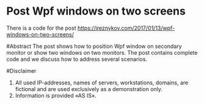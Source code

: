 # Post Wpf windows on two screens
There is a code for the post https://ireznykov.com/2017/01/13/wpf-windows-on-two-screens/

#Abstract
The post shows how to position Wpf window on secondary monitor or show two windows on two monitors. The post contains complete code and we discuss how to address several scenarios.

#Disclaimer
1. All used IP-addresses, names of servers, workstations, domains, are fictional and are used exclusively as a demonstration only.
2. Information is provided «AS IS».
